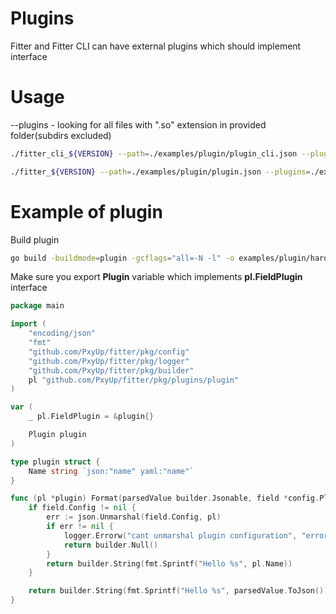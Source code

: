 # Plugins

Fitter and Fitter CLI can have external plugins which should implement interface

# Usage

--plugins - looking for all files with ".so" extension in provided folder(subdirs excluded)


```bash
./fitter_cli_${VERSION} --path=./examples/plugin/plugin_cli.json --plugins=./examples/plugin --copy=true
```

```bash
./fitter_${VERSION} --path=./examples/plugin/plugin.json --plugins=./examples/plugin
```

# Example of plugin


Build plugin
```bash
go build -buildmode=plugin -gcflags="all=-N -l" -o examples/plugin/hardcoder.so examples/plugin/hardcoder/hardcoder.go
```

Make sure you export **Plugin** variable which implements **pl.FieldPlugin** interface

```go
package main

import (
	"encoding/json"
	"fmt"
	"github.com/PxyUp/fitter/pkg/config"
	"github.com/PxyUp/fitter/pkg/logger"
	"github.com/PxyUp/fitter/pkg/builder"
	pl "github.com/PxyUp/fitter/pkg/plugins/plugin"
)

var (
	_ pl.FieldPlugin = &plugin{}

	Plugin plugin
)

type plugin struct {
	Name string `json:"name" yaml:"name"`
}

func (pl *plugin) Format(parsedValue builder.Jsonable, field *config.PluginFieldConfig, logger logger.Logger, index *uint32) builder.Jsonable {
	if field.Config != nil {
		err := json.Unmarshal(field.Config, pl)
		if err != nil {
			logger.Errorw("cant unmarshal plugin configuration", "error", err.Error())
			return builder.Null()
		}
		return builder.String(fmt.Sprintf("Hello %s", pl.Name))
	}

	return builder.String(fmt.Sprintf("Hello %s", parsedValue.ToJson()))
}
```